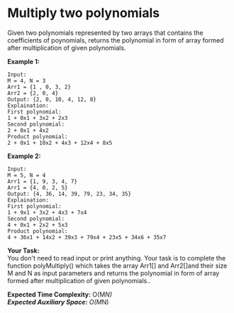 # Multiply two polynomials 

Given two polynomials represented by two arrays that contains the coefficients of poynomials, returns the polynomial in form of array formed after multiplication of given polynomials.


**Example 1:**
```
Input:
M = 4, N = 3
Arr1 = {1 , 0, 3, 2}
Arr2 = {2, 0, 4}
Output: {2, 0, 10, 4, 12, 8}
Explaination: 
First polynomial: 
1 + 0x1 + 3x2 + 2x3
Second polynomial: 
2 + 0x1 + 4x2
Product polynomial:
2 + 0x1 + 10x2 + 4x3 + 12x4 + 8x5
```
**Example 2:**
```
Input:
M = 5, N = 4
Arr1 = {1, 9, 3, 4, 7}
Arr1 = {4, 0, 2, 5}
Output: {4, 36, 14, 39, 79, 23, 34, 35}
Explaination: 
First polynomial: 
1 + 9x1 + 3x2 + 4x3 + 7x4
Second polynomial: 
4 + 0x1 + 2x2 + 5x3
Product polynomial:
4 + 36x1 + 14x2 + 39x3 + 79x4 + 23x5 + 34x6 + 35x7
```
**Your Task:**<br>
You don't need to read input or print anything. Your task is to complete the function polyMultiply() which takes the array Arr1[] and Arr2[]and their size M and N as input parameters and returns the polynomial in form of array formed after multiplication of given polynomials..


**Expected Time Complexity:** O(M*N)<br>
**Expected Auxiliary Space:** O(M*N)
